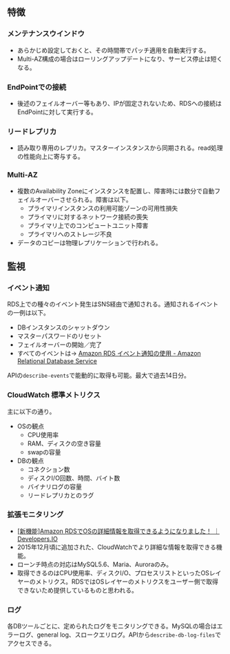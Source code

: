 特徴
----

### メンテナンスウインドウ

* あらかじめ設定しておくと、その時間帯でパッチ適用を自動実行する。
* Multi-AZ構成の場合はローリングアップデートになり、サービス停止は短くなる。

### EndPointでの接続

* 後述のフェイルオーバー等もあり、IPが固定されないため、RDSへの接続はEndPointに対して実行する。

### リードレプリカ

* 読み取り専用のレプリカ。マスターインスタンスから同期される。read処理の性能向上に寄与する。

### Multi-AZ

* 複数のAvailability Zoneにインスタンスを配置し、障害時には数分で自動フェイルオーバーさせられる。障害は以下。
  * プライマリインスタンスの利用可能ゾーンの可用性損失
  * プライマリに対するネットワーク接続の喪失
  * プライマリ上でのコンピュートユニット障害
  * プライマリへのストレージ不良
* データのコピーは物理レプリケーションで行われる。

監視
----

### イベント通知

RDS上での種々のイベント発生はSNS経由で通知される。通知されるイベントの一例は以下。

* DBインスタンスのシャットダウン
* マスターパスワードのリセット
* フェイルオーバーの開始／完了
* すべてのイベントは→ [Amazon RDS イベント通知の使用 - Amazon Relational Database Service](http://docs.aws.amazon.com/ja_jp/AmazonRDS/latest/UserGuide/USER_Events.html)

APIの`describe-events`で能動的に取得も可能。最大で過去14日分。

### CloudWatch 標準メトリクス

主に以下の通り。

* OSの観点
  * CPU使用率
  * RAM、ディスクの空き容量
  * swapの容量
* DBの観点
  * コネクション数
  * ディスクI/O回数、時間、バイト数
  * バイナリログの容量
  * リードレプリカとのラグ

### 拡張モニタリング

* [[新機能]Amazon RDSでOSの詳細情報を取得できるようになりました！ ｜ Developers.IO](http://dev.classmethod.jp/cloud/aws/rds-enhanced-monitoring/)
* 2015年12月頃に追加された、CloudWatchでより詳細な情報を取得できる機能。
* ローンチ時点の対応はMySQL5.6、Maria、Auroraのみ。
* 取得できるのはCPU使用率、ディスクI/O、プロセスリストといったOSレイヤーのメトリクス。RDSではOSレイヤーのメトリクスをユーザー側で取得できないため提供しているものと思われる。

### ログ

各DBツールごとに、定められたログをモニタリングできる。MySQLの場合はエラーログ、general log、スロークエリログ。APIから`describe-db-log-files`でアクセスできる。